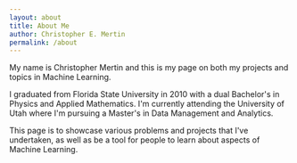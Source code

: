 ```yaml
---
layout: about
title: About Me
author: Christopher E. Mertin
permalink: /about
---
```


My name is Christopher Mertin and this is my page on both my projects and
topics in Machine Learning.

I graduated from Florida State University in 2010 with a dual Bachelor's in
Physics and Applied Mathematics. I'm currently attending the University of Utah
where I'm pursuing a Master's in Data Management and Analytics.

This page is to showcase various problems and projects that I've undertaken,
as well as be a tool for people to learn about aspects of Machine Learning. 
